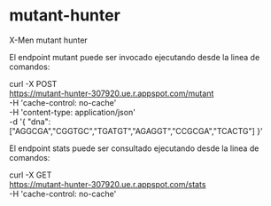 # mutant-hunter

X-Men mutant hunter

El endpoint mutant puede ser invocado ejecutando desde la linea de comandos:

curl -X POST \
  https://mutant-hunter-307920.ue.r.appspot.com/mutant \
  -H 'cache-control: no-cache' \
  -H 'content-type: application/json' \
  -d '{
"dna":["AGGCGA","CGGTGC","TGATGT","AGAGGT","CCGCGA","TCACTG"]
}'

El endpoint stats puede ser consultado ejecutando desde la linea de comandos:

curl -X GET \
  https://mutant-hunter-307920.ue.r.appspot.com/stats \
  -H 'cache-control: no-cache'

